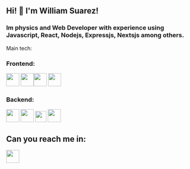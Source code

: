 ## Hi! 👋 I'm William Suarez!  

### Im physics and Web Developer with experience using Javascript, React, Nodejs, Expressjs, Nextsjs among others. 

Main tech:

### Frontend: 

<img width = 35 src="https://cdn.jsdelivr.net/gh/devicons/devicon/icons/javascript/javascript-original.svg" /> <img width=35 src="https://cdn.jsdelivr.net/gh/devicons/devicon/icons/css3/css3-original.svg" /><img width=35 src="https://cdn.jsdelivr.net/gh/devicons/devicon/icons/react/react-original.svg" /> <img width = 35 src="https://cdn.jsdelivr.net/gh/devicons/devicon/icons/nextjs/nextjs-original.svg" />

### Backend:

 <img width=35 src="https://cdn.jsdelivr.net/gh/devicons/devicon/icons/nodejs/nodejs-original.svg" /> <img width=35 src="https://cdn.jsdelivr.net/gh/devicons/devicon/icons/express/express-original.svg" /> <img width = 30 src="https://cdn.jsdelivr.net/gh/devicons/devicon/icons/socketio/socketio-original.svg" /> <img width=35 src="https://cdn.jsdelivr.net/gh/devicons/devicon/icons/django/django-plain.svg" />

## Can you reach me in:

 [<img width=35 src="https://cdn.jsdelivr.net/gh/devicons/devicon/icons/linkedin/linkedin-original.svg" />](https://www.linkedin.com/in/williamsuarezdev/
)
          
          
          



<!--
**willisq/willisq** is a ✨ _special_ ✨ repository because its `README.md` (this file) appears on your GitHub profile.

Here are some ideas to get you started:

- 🔭 I’m currently working on ...
- 🌱 I’m currently learning ...
- 👯 I’m looking to collaborate on ...
- 🤔 I’m looking for help with ...
- 💬 Ask me about ...
- 📫 How to reach me: ...
- 😄 Pronouns: ...
- ⚡ Fun fact: ...
-->
